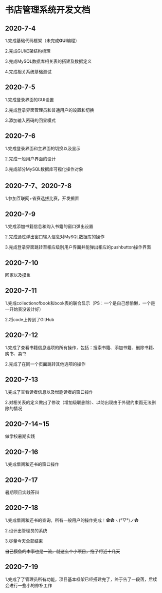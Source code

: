 # 书店管理系统开发文档

## 2020-7-4

1.完成基础代码框架（未完成**GUI**编程）

2.完成GUI框架结构梳理

3.完成MySQL数据库相关表的搭建及数据定义

4.完成相关系统基础测试

## 2020-7-5

1.完成登录界面的GUI设置

2.完成登录界面管理员和普通用户的设置和切换

3.添加输入密码的回显模式

## 2020-7-6

1.完成登录界面和主界面的切换以及显示

2.完成一般用户界面的设计

3.完成部分MySQL数据库可视化操作对象

## 2020-7-7、2020-7-8

1.参加互联网+省赛选拔比赛，开发搁置

## 2020-7-9

1.完成添加书籍信息和购入书籍的窗口弹出设置

2.完成通过弹出窗口输入信息对MySQL数据库的操作

3.完成登录界面跳转至相应级别用户界面并能弹出相应的pushbutton操作界面

## 2020-7-10

回家以及摸鱼

## 2020-7-11

1.完成collectionofbook和book表的联合显示（PS：一个是自己想偷懒，一个是一开始表没设计好）

2.将code上传到了GitHub

## 2020-7-12

1.完成了查看书籍信息选项的所有操作，包括：搜索书籍、添加书籍、删除书籍、购书、卖书

2.完成了在同一个页面跳转其他选项的操作

## 2020-7-13

1.完成了查看读者信息以及增删读者的窗口操作

2.对相关表的定义做出了修改（增加级联删除）、以防出现由于外键约束而无法删除的情况

## 2020-7-14~15

做学校暑期实践

## 2020-7-16

1.完成借阅和还书的窗口操作

## 2020-7-17

暑期项目实践答辩

## 2020-7-18

1.完成借阅和还书的查询，所有一般用户的操作完成！✿✿ヽ(°▽°)ノ✿

2.设计出管理员的系统

3.尽量今天全部结束

~~自己摸鱼的本事也是一流，就这么个小项目，拖了将近十几天~~

## 2020-7-19

1.完成了了管理员所有功能，项目基本框架已经搭建完了，终于告了一段落，后续会进行一些小的修补工作
